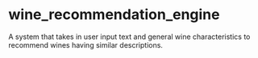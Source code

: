 # wine_recommendation_engine
A system that takes in user input text and general wine characteristics to recommend wines having similar descriptions. 
